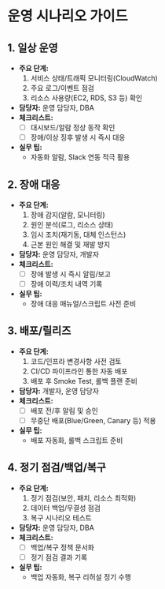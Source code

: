 # 운영 시나리오 가이드

## 1. 일상 운영
- **주요 단계:**
  1. 서비스 상태/트래픽 모니터링(CloudWatch)
  2. 주요 로그/이벤트 점검
  3. 리소스 사용량(EC2, RDS, S3 등) 확인
- **담당자:** 운영 담당자, DBA
- **체크리스트:**
  - [ ] 대시보드/알람 정상 동작 확인
  - [ ] 장애/이상 징후 발생 시 즉시 대응
- **실무 팁:**
  - 자동화 알람, Slack 연동 적극 활용

## 2. 장애 대응
- **주요 단계:**
  1. 장애 감지(알람, 모니터링)
  2. 원인 분석(로그, 리소스 상태)
  3. 임시 조치(재기동, 대체 인스턴스)
  4. 근본 원인 해결 및 재발 방지
- **담당자:** 운영 담당자, 개발자
- **체크리스트:**
  - [ ] 장애 발생 시 즉시 알림/보고
  - [ ] 장애 이력/조치 내역 기록
- **실무 팁:**
  - 장애 대응 매뉴얼/스크립트 사전 준비

## 3. 배포/릴리즈
- **주요 단계:**
  1. 코드/인프라 변경사항 사전 검토
  2. CI/CD 파이프라인 통한 자동 배포
  3. 배포 후 Smoke Test, 롤백 플랜 준비
- **담당자:** 개발자, 운영 담당자
- **체크리스트:**
  - [ ] 배포 전/후 알림 및 승인
  - [ ] 무중단 배포(Blue/Green, Canary 등) 적용
- **실무 팁:**
  - 배포 자동화, 롤백 스크립트 준비

## 4. 정기 점검/백업/복구
- **주요 단계:**
  1. 정기 점검(보안, 패치, 리소스 최적화)
  2. 데이터 백업/무결성 점검
  3. 복구 시나리오 테스트
- **담당자:** 운영 담당자, DBA
- **체크리스트:**
  - [ ] 백업/복구 정책 문서화
  - [ ] 정기 점검 결과 기록
- **실무 팁:**
  - 백업 자동화, 복구 리허설 정기 수행 